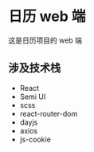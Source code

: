 # 日历 web 端

这是日历项目的 web 端

## 涉及技术栈

- React
- Semi UI
- scss
- react-router-dom
- dayjs
- axios
- js-cookie
